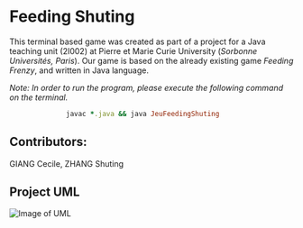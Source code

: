 # Feeding Shuting

This terminal based game was created as part of a project for a Java teaching unit (2I002) at Pierre et Marie Curie University (_Sorbonne Universités, Paris_).
Our game is based on the already existing game *Feeding Frenzy*, and written in Java language.

_Note: In order to run the program, please execute the following command on the terminal._

```ruby
              javac *.java && java JeuFeedingShuting
```


## Contributors: 
GIANG Cecile, ZHANG Shuting




## Project UML

![Image of UML](https://github.com/CecileGiang/FeedingShuting_JavaProject2I002/blob/master/UML_FeedingShuting.jpg)


